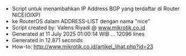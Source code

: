 - Script untuk menambahkan IP Address BGP yang terdaftar di Router NICE(OIXP)
- ke RouterOS dalam ADDRESS-LIST dengan nama "nice"
- Script created by: Valens Riyadi @ www.mikrotik.co.id
- Generated at 11 July 2025 01:00:14 WIB ... 12096 lines
- Generated in 12.871 seconds
- How-to: http://www.mikrotik.co.id/artikel_lihat.php?id=23
